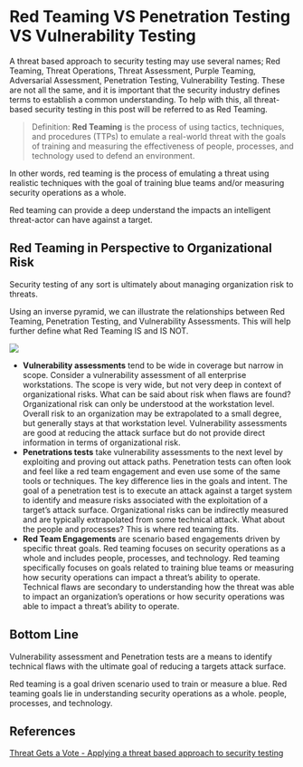 # Red Teaming VS Penetration Testing VS Vulnerability Testing

A threat based approach to security testing may use several names; Red Teaming, Threat Operations, Threat Assessment, Purple Teaming, Adversarial Assessment, Penetration Testing, Vulnerability Testing. These are not all the same, and it is important that the security industry defines terms to establish a common understanding. To help with this, all threat-based security testing in this post will be referred to as Red Teaming.

>Definition: __Red Teaming__ is the process of using tactics, techniques, and procedures (TTPs) to emulate a real-world threat with the goals of training and measuring the effectiveness of people, processes, and technology used to defend an environment.

In other words, red teaming is the process of emulating a threat using realistic techniques with the goal of training blue teams and/or measuring security operations as a whole.

Red teaming can provide a deep understand the impacts an intelligent threat-actor can have against a target.

## Red Teaming in Perspective to Organizational Risk

Security testing of any sort is ultimately about managing organization risk to threats.

Using an inverse pyramid, we can illustrate the relationships between Red Teaming, Penetration Testing, and Vulnerability Assessments. This will help further define what Red Teaming IS and IS NOT.

![](/img/threat_pyramid.png)

- __Vulnerability assessments__ tend to be wide in coverage but narrow in scope. Consider a vulnerability assessment of all enterprise workstations. The scope is very wide, but not very deep in context of organizational risks. What can be said about risk when flaws are found? Organizational risk can only be understood at the workstation level. Overall risk to an organization may be extrapolated to a small degree, but generally stays at that workstation level. Vulnerability assessments are good at reducing the attack surface but do not provide direct information in terms of organizational risk.
- __Penetrations tests__ take vulnerability assessments to the next level by exploiting and proving out attack paths. Penetration tests can often look and feel like a red team engagement and even use some of the same tools or techniques. The key difference lies in the goals and intent. The goal of a penetration test is to execute an attack against a target system to identify and measure risks associated with the exploitation of a target’s attack surface. Organizational risks can be indirectly measured and are typically extrapolated from some technical attack. What about the people and processes? This is where red teaming fits.
- __Red Team Engagements__ are scenario based engagements driven by specific threat goals.  Red teaming focuses on security operations as a whole and includes people, processes, and technology. Red teaming specifically focuses on goals related to training blue teams or measuring how security operations can impact a threat’s ability to operate. Technical flaws are secondary to understanding how the threat was able to impact an organization’s operations or how security operations was able to impact a threat’s ability to operate.

## Bottom Line

Vulnerability assessment and Penetration tests are a means to identify technical flaws with the ultimate goal of reducing a targets attack surface.

Red teaming is a goal driven scenario used to train or measure a blue. Red teaming goals lie in understanding security operations as a whole. people, processes, and technology.

## References

[Threat Gets a Vote - Applying a threat based approach to security testing](http://threatexpress.com/blogs/2018/threat-gets-a-vote-applying-a-threat-based-approach-to-security-testing/)